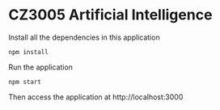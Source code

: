 # CZ3005 Artificial Intelligence 

Install all the dependencies in this application
```shell
npm install
```

Run the application
```shell
npm start
```

Then access the application at http://localhost:3000